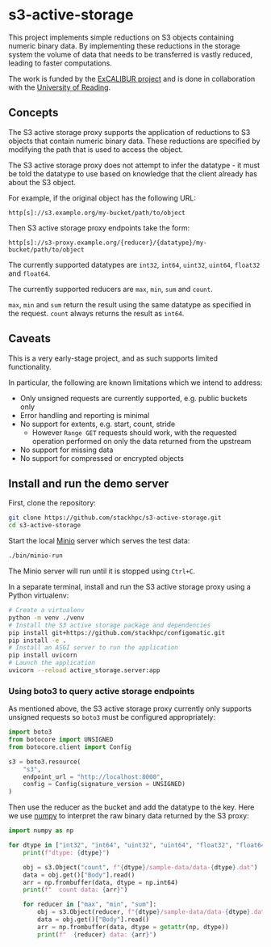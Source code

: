 # s3-active-storage

This project implements simple reductions on S3 objects containing numeric binary data.
By implementing these reductions in the storage system the volume of data that needs to be
transferred is vastly reduced, leading to faster computations.

The work is funded by the
[ExCALIBUR project](https://www.metoffice.gov.uk/research/approach/collaboration/spf/excalibur)
and is done in collaboration with the
[University of Reading](http://www.reading.ac.uk/).

## Concepts

The S3 active storage proxy supports the application of reductions to S3 objects that contain
numeric binary data. These reductions are specified by modifying the path that is used to access
the object.

The S3 active storage proxy does not attempt to infer the datatype - it must be told the datatype
to use based on knowledge that the client already has about the S3 object.

For example, if the original object has the following URL:

```
http[s]://s3.example.org/my-bucket/path/to/object
```

Then S3 active storage proxy endpoints take the form:

```
http[s]://s3-proxy.example.org/{reducer}/{datatype}/my-bucket/path/to/object
```

The currently supported datatypes are `int32`, `int64`, `uint32`, `uint64`, `float32` and `float64`.

The currently supported reducers are `max`, `min`, `sum` and `count`.

`max`, `min` and `sum` return the result using the same datatype as specified in the request.
`count` always returns the result as `int64`.

## Caveats

This is a very early-stage project, and as such supports limited functionality.

In particular, the following are known limitations which we intend to address:

  * Only unsigned requests are currently supported, e.g. public buckets only
  * Error handling and reporting is minimal
  * No support for extents, e.g. start, count, stride
    * However `Range GET` requests should work, with the requested operation performed
      on only the data returned from the upstream
  * No support for missing data
  * No support for compressed or encrypted objects

## Install and run the demo server

First, clone the repository:

```sh
git clone https://github.com/stackhpc/s3-active-storage.git
cd s3-active-storage
```

Start the local [Minio](https://min.io/) server which serves the test data:

```sh
./bin/minio-run
```

The Minio server will run until it is stopped using `Ctrl+C`.

In a separate terminal, install and run the S3 active storage proxy using a Python virtualenv:

```sh
# Create a virtualenv
python -m venv ./venv
# Install the S3 active storage package and dependencies
pip install git+https://github.com/stackhpc/configomatic.git
pip install -e .
# Install an ASGI server to run the application
pip install uvicorn
# Launch the application
uvicorn --reload active_storage.server:app
```

### Using boto3 to query active storage endpoints

As mentioned above, the S3 active storage proxy currently only supports unsigned requests
so `boto3` must be configured appropriately:

```python
import boto3
from botocore import UNSIGNED
from botocore.client import Config

s3 = boto3.resource(
    "s3",
    endpoint_url = "http://localhost:8000",
    config = Config(signature_version = UNSIGNED)
)
```

Then use the reducer as the bucket and add the datatype to the key. Here we use
[numpy](https://numpy.org/) to interpret the raw binary data returned by the S3 proxy:

```python
import numpy as np

for dtype in ["int32", "int64", "uint32", "uint64", "float32", "float64"]:
    print(f"dtype: {dtype}")

    obj = s3.Object("count", f"{dtype}/sample-data/data-{dtype}.dat")
    data = obj.get()["Body"].read()
    arr = np.frombuffer(data, dtype = np.int64)
    print(f"  count data: {arr}")

    for reducer in ["max", "min", "sum"]:
        obj = s3.Object(reducer, f"{dtype}/sample-data/data-{dtype}.dat")
        data = obj.get()["Body"].read()
        arr = np.frombuffer(data, dtype = getattr(np, dtype))
        print(f"  {reducer} data: {arr}")
```
